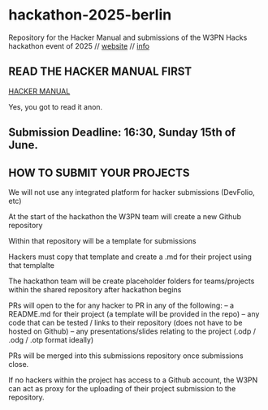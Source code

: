 # hackathon-2025-berlin
Repository for the Hacker Manual and submissions of the W3PN Hacks hackathon event of 2025 // [website](https://hackathon.web3privacy.info) // [info](https://hackathon.web3privacy.info/info)


## READ THE HACKER MANUAL FIRST

[HACKER MANUAL](https://github.com/web3privacy/hackathon-2025-berlin/blob/main/hacker-manual.md)

Yes, you got to read it anon.

## Submission Deadline: 16:30, Sunday 15th of June.

## HOW TO SUBMIT YOUR PROJECTS

We will not use any integrated platform for hacker submissions (DevFolio, etc)

At the start of the hackathon the W3PN team will create a new Github repository

Within that repository will be a template for submissions

Hackers must copy that template and create a .md for their project using that templalte

The hackathon team will be create placeholder folders for teams/projects within the shared repository after hackathon begins

PRs will open to the for any hacker to PR in any of the following:
 – a README.md for their project (a template will be provided in the repo)
 – any code that can be tested / links to their repository (does not have to be hosted on Github)
 – any presentations/slides relating to the project (.odp / .odg / .otp format ideally)

PRs will be merged into this submissions repository once submissions close.

If no hackers within the project has access to a Github account, the W3PN can act as proxy for the uploading of their project submission to the repository.

